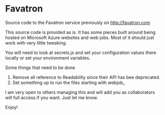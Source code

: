 # Favatron
Source code to the Favatron service previously on http://favatron.com

This source code is provided as is. It has some pieces built around being hosted on Microsoft Azure websites and web jobs. Most of it should just work with very little tweaking.

You will need to look at secrets.js and set your configuration values there locally or set your environment variables.

Some things that need to be done

1. Remove all reference to Readability since their API has bee deprecated.
2. Set something up to run the files starting with webjob_ 

I am very open to others managing this and will add you as collaborators will full access if you want. Just let me know. 

Enjoy!
